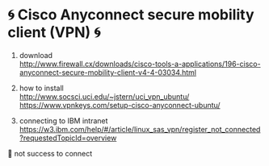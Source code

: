 # :cyclone: Cisco Anyconnect secure mobility client (VPN) :cyclone:

1. download  
http://www.firewall.cx/downloads/cisco-tools-a-applications/196-cisco-anyconnect-secure-mobility-client-v4-4-03034.html

2. how to install  
http://www.socsci.uci.edu/~jstern/uci_vpn_ubuntu/
https://www.vpnkeys.com/setup-cisco-anyconnect-ubuntu/

3. connecting to IBM intranet  
https://w3.ibm.com/help/#/article/linux_sas_vpn/register_not_connected?requestedTopicId=overview


:foggy: not success to connect

